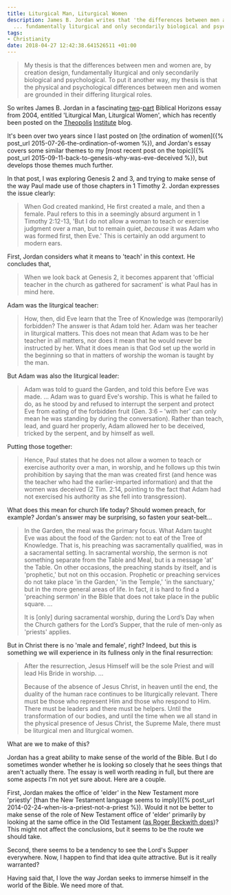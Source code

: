 ```yaml
---
title: Liturgical Man, Liturgical Women
description: James B. Jordan writes that 'the differences between men and women are
  ... fundamentally liturgical and only secondarily biological and psychological'.
tags:
- Christianity
date: 2018-04-27 12:42:38.641526511 +01:00
---
```

> My thesis is that the differences between men and women are, by creation design, fundamentally liturgical and only secondarily biological and psychological. To put it another way, my thesis is that the physical and psychological differences between men and women are grounded in their differing liturgical roles.

So writes James B. Jordan in a fascinating [two](http://www.biblicalhorizons.com/rite-reasons/no-86-liturgical-man-liturgical-women-part-1/)-[part](http://www.biblicalhorizons.com/rite-reasons/no-87-liturgical-man-liturgical-women-part-2/) Biblical Horizons essay from 2004, entitled 'Liturgical Man, Liturgical Women', which has recently been posted on the [Theopolis](https://theopolisinstitute.com/liturgical-man-liturgical-women-part-1/) [Institute](https://theopolisinstitute.com/liturgical-man-liturgical-woman-part-ii/) blog.

It's been over two years since I last posted on [the ordination of women]({% post_url 2015-07-26-the-ordination-of-women %}), and Jordan's essay covers some similar themes to my [most recent post on the topic]({% post_url 2015-09-11-back-to-genesis-why-was-eve-deceived %}), but develops those themes much further.

In that post, I was exploring Genesis 2 and 3, and trying to make sense of the way Paul made use of those chapters in 1 Timothy 2. Jordan expresses the issue clearly:

> When God created mankind, He first created a male, and then a female. Paul refers to this in a seemingly absurd argument in 1 Timothy 2:12-13, 'But I do not allow a woman to teach or exercise judgment over a man, but to remain quiet, _because_ it was Adam who was formed first, then Eve.' This is certainly an odd argument to modern ears.

First, Jordan considers what it means to 'teach' in this context. He concludes that,

> When we look back at Genesis 2, it becomes apparent that 'official teacher in the church as gathered for sacrament' is what Paul has in mind here.

Adam was the liturgical teacher:

> How, then, did Eve learn that the Tree of Knowledge was (temporarily) forbidden? The answer is that Adam told her. Adam was her teacher in liturgical matters. This does not mean that Adam was to be her teacher in all matters, nor does it mean that he would never be instructed by her. What it does mean is that God set up the world in the beginning so that in matters of worship the woman is taught by the man.

But Adam was also the liturgical leader:

> Adam was told to guard the Garden, and told this before Eve was made. ... Adam was to guard Eve's worship. This is what he failed to do, as he stood by and refused to interrupt the serpent and protect Eve from eating of the forbidden fruit (Gen. 3:6 &ndash; 'with her' can only mean he was standing by during the conversation). Rather than teach, lead, and guard her properly, Adam allowed her to be deceived, tricked by the serpent, and by himself as well.

Putting those together:

> Hence, Paul states that he does not allow a women to teach or exercise authority over a man, in worship, and he follows up this twin prohibition by saying that the man was created first (and hence was the teacher who had the earlier-imparted information) and that the women was deceived (2 Tim. 2:14, pointing to the fact that Adam had not exercised his authority as she fell into transgression).

What does this mean for church life today? Should women preach, for example? Jordan's answer may be surprising, so fasten your seat-belt...

> In the Garden, the meal was the primary focus. What Adam taught Eve was about the food of the Garden: not to eat of the Tree of Knowledge. That is, his preaching was sacramentally qualified, was in a sacramental setting. In sacramental worship, the sermon is not something separate from the Table and Meal, but is a message 'at' the Table. On other occasions, the preaching stands by itself, and is 'prophetic,' but not on this occasion. Prophetic or preaching services do not take place 'in the Garden,' 'in the Temple,' 'in the sanctuary,' but in the more general areas of life. In fact, it is hard to find a 'preaching sermon' in the Bible that does not take place in the public square. ...
>
> It is [only] during sacramental worship, during the Lord’s Day when the Church gathers for the Lord’s Supper, that the rule of men-only as 'priests' applies.

But in Christ there is no 'male and female', right? Indeed, but this is something we will experience in its fullness only in the final resurrection:

> After the resurrection, Jesus Himself will be the sole Priest and will lead His Bride in worship. ...
>
> Because of the absence of Jesus Christ, in heaven until the end, the duality of the human race continues to be liturgically relevant. There must be those who represent Him and those who respond to Him. There must be leaders and there must be helpers. Until the transformation of our bodies, and until the time when we all stand in the physical presence of Jesus Christ, the Supreme Male, there must be liturgical men and liturgical women.

What are we to make of this?

Jordan has a great ability to make sense of the world of the Bible. But I do sometimes wonder whether he is looking so closely that he sees things that aren't actually there. The essay is well worth reading in full, but there are some aspects I'm not yet sure about. Here are a couple.

First, Jordan makes the office of 'elder' in the New Testament more 'priestly' [than the New Testament language seems to imply]({% post_url 2014-02-24-when-is-a-priest-not-a-priest %}). Would it not be better to make sense of the role of New Testament office of 'elder' primarily by looking at the same office in the Old Testament ([as Roger Beckwith does](https://www.amazon.co.uk/dp/1842272306))? This might not affect the conclusions, but it seems to be the route we should take.

Second, there seems to be a tendency to see the Lord's Supper everywhere. Now, I happen to find that idea quite attractive. But is it really warranted?

Having said that, I love the way Jordan seeks to immerse himself in the world of the Bible. We need more of that.
